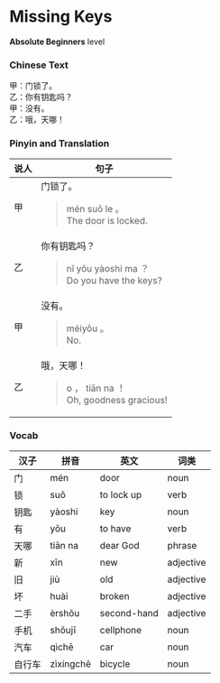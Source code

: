 # Missing Keys
**Absolute Beginners** level
### Chinese Text
甲：门锁了。<br />乙：你有钥匙吗？<br />甲：没有。<br />乙：哦，天哪！

### Pinyin and Translation
|说人|句子|
|----|----|
|甲|门锁了。<blockquote>mén suǒ le 。<br />The door is locked.</blockquote>|
|乙|你有钥匙吗？<blockquote>nǐ yǒu yàoshi ma ？<br />Do you have the keys?</blockquote>|
|甲|没有。<blockquote>méiyǒu 。<br />No.</blockquote>|
|乙|哦，天哪！<blockquote>o ， tiān na ！<br />Oh, goodness gracious!</blockquote>|
### Vocab
|汉子|拼音|英文|词类|
|----|----|----|----|
|门|mén|door|noun|
|锁|suǒ|to lock up|verb|
|钥匙|yàoshi|key|noun|
|有|yǒu|to have|verb|
|天哪|tiān na|dear God|phrase|
|新|xīn|new|adjective|
|旧|jiù|old|adjective|
|坏|huài|broken|adjective|
|二手|èrshǒu|second-hand|adjective|
|手机|shǒujī|cellphone|noun|
|汽车|qìchē|car|noun|
|自行车|zìxíngchē|bicycle|noun|